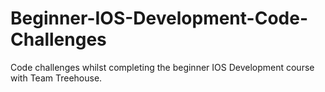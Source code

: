 # Beginner-IOS-Development-Code-Challenges
Code challenges whilst completing the beginner IOS Development course with Team Treehouse.
